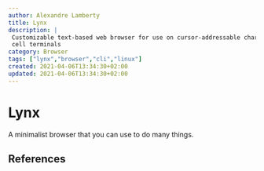 ```yaml
---
author: Alexandre Lamberty
title: Lynx 
description: |
 Customizable text-based web browser for use on cursor-addressable character
 cell terminals
category: Browser
tags: ["lynx","browser","cli","linux"]
created: 2021-04-06T13:34:30+02:00
updated: 2021-04-06T13:34:30+02:00
---
```

# Lynx

A minimalist browser that you can use to do many things.

## References 

